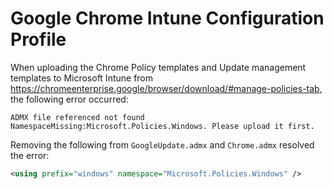 # Google Chrome Intune Configuration Profile

When uploading the Chrome Policy templates and Update management templates to Microsoft Intune from https://chromeenterprise.google/browser/download/#manage-policies-tab, the following error occurred: 

```ADMX file referenced not found NamespaceMissing:Microsoft.Policies.Windows. Please upload it first.```

Removing the following from `GoogleUpdate.admx` and `Chrome.admx` resolved the error:

```xml
<using prefix="windows" namespace="Microsoft.Policies.Windows" /> 
```